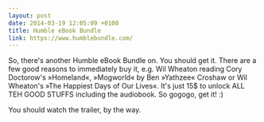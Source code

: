 ```yaml
---
layout: post
date: 2014-03-19 12:05:09 +0100
title: Humble eBook Bundle
link: https://www.humblebundle.com/
---
```


So, there's another Humble eBook Bundle on. You should get it. There are a few good reasons to immediately buy it, e.g. Wil Wheaton reading Cory Doctorow's »Homeland«, »Mogworld« by Ben »Yathzee« Croshaw or Wil Wheaton's »The Happiest Days of Our Lives«. It's just 15$ to unlock ALL TEH GOOD STUFFS including the audiobook. So gogogo, get it! :)

You should watch the trailer, by the way. 